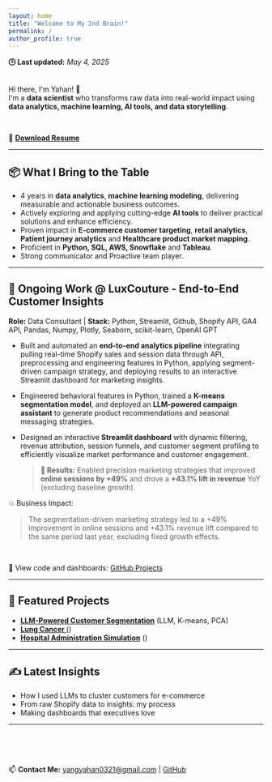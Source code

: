 ```yaml
---
layout: home
title: "Welcome to My 2nd Brain!"
permalink: /
author_profile: true
---
```

**🕒 Last updated:** _May 4, 2025_
<br>
<br>

Hi there, I'm Yahan! 👋  
I'm a **data scientist** who transforms raw data into real-world impact using **data analytics, machine learning, AI tools, and data storytelling**.

<br>

📄 **[Download Resume](assets/files/Yahan_Yang_Resume.pdf)**

---
## 📦 What I Bring to the Table

- 4 years in **data analytics**, **machine learning modeling**, delivering measurable and actionable business outcomes.
- Actively exploring and applying cutting-edge **AI tools** to deliver practical solutions and enhance efficiency.
- Proven impact in **E-commerce customer targeting**, **retail analytics**, **Patient journey analytics** and **Healthcare product market mapping**.
- Proficient in **Python, SQL, AWS, Snowflake** and **Tableau**.
- Strong communicator and Proactive team player.
---

## 🧠 Ongoing Work @ LuxCouture - End-to-End Customer Insights
  <p><strong>Role:</strong> Data Consultant | <strong>Stack:</strong> Python, Streamlit, Github, Shopify API, GA4 API, Pandas, Numpy, Plotly, Seaborn, scikit-learn, OpenAI GPT</p>
  
- Built and automated an **end-to-end analytics pipeline** integrating pulling real-time Shopify sales and session data through API, preprocessing and engineering features in Python, applying segment-driven campaign strategy, and deploying results to an interactive Streamlit dashboard for marketing insights.
- Engineered behavioral features in Python, trained a **K-means segmentation model**, and deployed an **LLM-powered campaign assistant** to generate product recommendations and seasonal messaging strategies.
- Designed an interactive **Streamlit dashboard** with dynamic filtering, revenue attribution, session funnels, and customer segment profiling to efficiently visualize market performance and customer engagement.

  <blockquote>
    <strong>🚀 Results:</strong> Enabled precision marketing strategies that improved <strong>online sessions by +49%</strong> and drove a <strong>+43.1% lift in revenue</strong> YoY (excluding baseline growth).
  </blockquote>
</section>




💥 Business Impact:
> The segmentation-driven marketing strategy led to a +49% improvement in online sessions and +43.1% revenue lift compared to the same period last year, excluding fixed growth effects.

<br>

📁 View code and dashboards: [GitHub Projects](https://github.com/amber-y321)

---

## 📌 Featured Projects
- **[LLM-Powered Customer Segmentation](#)** (LLM, K-means, PCA)
- **[Lung Cancer ](#)** ()
- **[Hospital Administration Simulation](#)** ()
---

## ✍️ Latest Insights
- How I used LLMs to cluster customers for e-commerce
- From raw Shopify data to insights: my process
- Making dashboards that executives love
---

<br>
<br>
<br>

📫 **Contact Me:** [yangyahan0321@gmail.com](mailto:yangyahan0321@gmail.com) | [GitHub](https://github.com/amber-y321)
